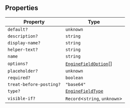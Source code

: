 ## Properties

| Property                                                  | Type                                          |
| --------------------------------------------------------- | --------------------------------------------- |
| <a id="default"></a> `default?`                           | `unknown`                                     |
| <a id="description"></a> `description?`                   | `string`                                      |
| <a id="display-name"></a> `display-name?`                 | `string`                                      |
| <a id="helper-text"></a> `helper-text?`                   | `string`                                      |
| <a id="name"></a> `name`                                  | `string`                                      |
| <a id="options"></a> `options?`                           | [`EngineFieldOption`](EngineFieldOption.md)[] |
| <a id="placeholder"></a> `placeholder?`                   | `unknown`                                     |
| <a id="required"></a> `required?`                         | `boolean`                                     |
| <a id="treat-before-posting"></a> `treat-before-posting?` | `"base64"`                                    |
| <a id="type"></a> `type?`                                 | [`EngineFieldType`](EngineFieldType.md)       |
| <a id="visible-if"></a> `visible-if?`                     | `Record`\<`string`, `unknown`\>               |
